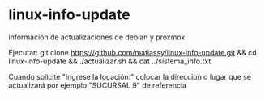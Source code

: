 # linux-info-update
información de actualizaciones de debian y proxmox

Ejecutar:
git clone https://github.com/matiassy/linux-info-update.git && cd linux-info-update && ./actualizar.sh && cat ../sistema_info.txt

Cuando solicite "Ingrese la locación:" colocar la direccion o lugar que se actualizará por ejemplo "SUCURSAL 9" de referencia
